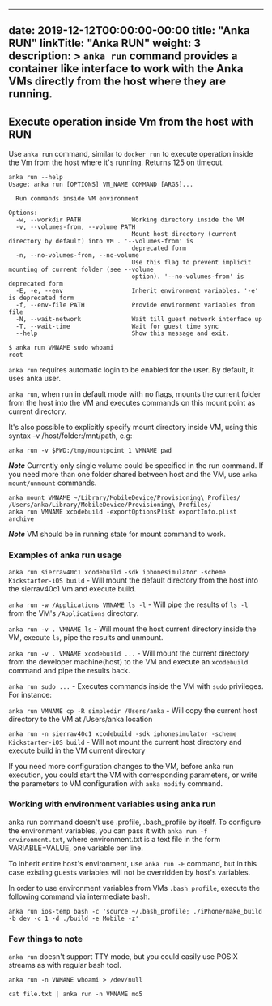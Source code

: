

---
date: 2019-12-12T00:00:00-00:00
title: "Anka RUN"
linkTitle: "Anka RUN"
weight: 3
description: >
  `anka run` command provides a container like interface to work with the Anka VMs directly from the host where they are running.  
---

## Execute operation inside Vm from the host with RUN
Use `anka run` command, similar to `docker run` to execute operation inside the Vm from the host where it's running. Returns 125 on timeout.
```
anka run --help
Usage: anka run [OPTIONS] VM_NAME COMMAND [ARGS]...

  Run commands inside VM environment

Options:
  -w, --workdir PATH              Working directory inside the VM
  -v, --volumes-from, --volume PATH
                                  Mount host directory (current directory by default) into VM . '--volumes-from' is
                                  deprecated form
  -n, --no-volumes-from, --no-volume
                                  Use this flag to prevent implicit mounting of current folder (see --volume
                                  option). '--no-volumes-from' is deprecated form
  -E, -e, --env                   Inherit environment variables. '-e' is deprecated form
  -f, --env-file PATH             Provide environment variables from file
  -N, --wait-network              Wait till guest network interface up
  -T, --wait-time                 Wait for guest time sync
  --help                          Show this message and exit.
```


```
$ anka run VMNAME sudo whoami
root
```
`anka run` requires automatic login to be enabled for the user. By default, it uses anka user.

`anka run`, when run in default mode with no flags, mounts the current folder from the host into the VM and executes commands on this mount point as current directory.

It's also possible to explicitly specify mount directory inside VM, using this syntax -v /host/folder:/mnt/path, e.g:

```
anka run -v $PWD:/tmp/mountpoint_1 VMNAME pwd

```

***Note*** Currently only single volume could be specified in the run command. If you need more than one folder shared between host and the VM, use `anka mount/unmount` commands.

```
anka mount VMNAME ~/Library/MobileDevice/Provisioning\ Profiles/ /Users/anka/Library/MobileDevice/Provisioning\ Profiles/
anka run VMNAME xcodebuild -exportOptionsPlist exportInfo.plist archive
```
***Note*** VM should be in running state for mount command to work.

### Examples of anka run usage

`anka run sierrav40c1 xcodebuild -sdk iphonesimulator -scheme Kickstarter-iOS build`  - Will mount the default directory from the host into the sierrav40c1 Vm and execute build.

`anka run -w /Applications VMNAME ls -l`  - Will pipe the results of `ls -l` from the VM's `/Applications` directory.

`anka run -v . VMNAME ls`  - Will mount the host current directory inside the VM, execute `ls`, pipe the results and unmount.

`anka run -v . VMNAME xcodebuild ...`  - Will mount the current directory from the developer machine(host) to the VM and execute an `xcodebuild` command and pipe the results back.

`anka run sudo ...`  - Executes commands inside the VM with `sudo` privileges. For instance:

`anka run VMNAME cp -R simpledir /Users/anka`  - Will copy the current host directory to the VM at /Users/anka location

`anka run -n sierrav40c1 xcodebuild -sdk iphonesimulator -scheme Kickstarter-iOS build`  - Will not mount the current host directory and execute build in the VM current directory

If you need more configuration changes to the VM, before anka run execution, you could start the VM with corresponding parameters, or write the parameters to VM configuration with `anka modify` command.

### Working with environment variables using anka run

anka run command doesn't use .profile, .bash_profile by itself. To configure the environment variables, you can pass it with `anka run -f environment.txt`, where environment.txt is a text file in the form VARIABLE=VALUE, one variable per line.

To inherit entire host's environment, use `anka run -E` command, but in this case existing guests variables will not be overridden by host's variables.

In order to use environment variables from VMs `.bash_profile`, execute the following command via intermediate bash.

`anka run ios-temp bash -c 'source ~/.bash_profile; ./iPhone/make_build -b dev -c 1 -d ./build -e Mobile -z'`


### Few things to note

`anka run` doesn't support TTY mode, but you could easily use POSIX streams as with regular bash tool.

`anka run -n VNMANE whoami > /dev/null`  

`cat file.txt | anka run -n VMNAME md5`




